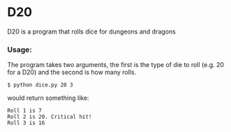 # D20

D20 is a program that rolls dice for dungeons and dragons

### Usage:

The program takes two arguments, the first is the type of die to roll (e.g. 20 for a D20) and the second is how many rolls.

```
$ python dice.py 20 3
```
would return something like:

```
Roll 1 is 7
Roll 2 is 20. Critical hit!
Roll 3 is 16
```
